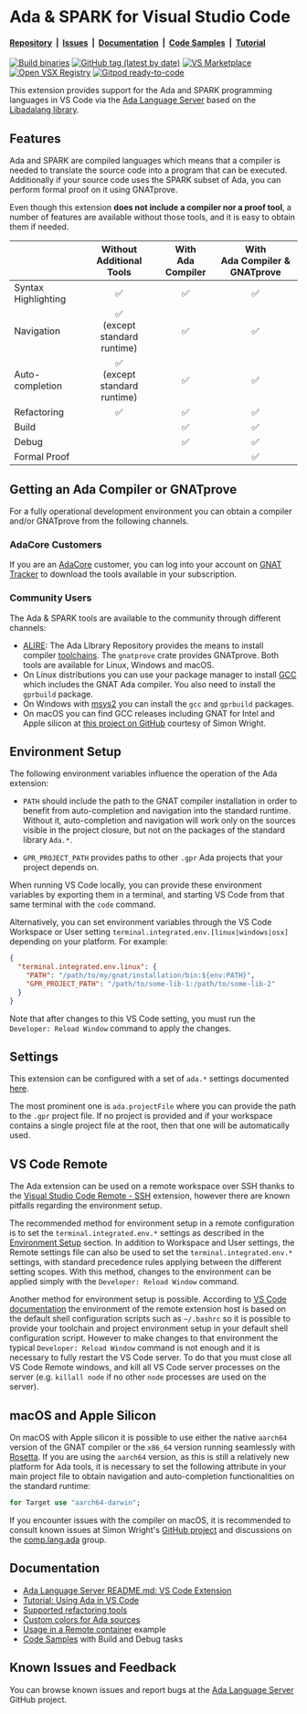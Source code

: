 # Ada & SPARK for Visual Studio Code

<!-- markdownlint-disable MD001 -->
#### [Repository](https://github.com/AdaCore/ada_language_server)&nbsp;&nbsp;|&nbsp;&nbsp;[Issues](https://github.com/AdaCore/ada_language_server/issues)&nbsp;&nbsp;|&nbsp;&nbsp;[Documentation](https://github.com/AdaCore/ada_language_server/blob/master/integration/vscode/ada/README.md#documentation)&nbsp;&nbsp;|&nbsp;&nbsp;[Code Samples](https://github.com/AdaCore/ada_language_server/tree/master/integration/vscode/Code%20Samples)&nbsp;&nbsp;|&nbsp;&nbsp;[Tutorial](https://github.com/AdaCore/ada_language_server/wiki/Getting-Started)

[![Build binaries](https://github.com/AdaCore/ada_language_server/workflows/Build%20binaries/badge.svg)](https://github.com/AdaCore/ada_language_server/actions)
[![GitHub tag (latest by date)](https://img.shields.io/github/v/tag/AdaCore/ada_language_server)](https://github.com/AdaCore/ada_language_server/releases)
[![VS Marketplace](https://img.shields.io/visual-studio-marketplace/v/adacore.ada?label=VS%20Marketplace)](https://marketplace.visualstudio.com/items?itemName=AdaCore.ada)
[![Open VSX Registry](https://img.shields.io/open-vsx/v/AdaCore/ada?label=Open%20VSX)](https://open-vsx.org/extension/AdaCore/ada)
[![Gitpod ready-to-code](https://img.shields.io/badge/Gitpod-ready--to--code-blue?logo=gitpod)](https://gitpod.io/#https://github.com/AdaCore/ada_language_server/tree/edge)

This extension provides support for the Ada and SPARK programming languages in VS Code via the [Ada Language Server](https://github.com/AdaCore/ada_language_server) based on the [Libadalang library](https://github.com/AdaCore/libadalang).

## Features

Ada and SPARK are compiled languages which means that a compiler is needed to translate the source code into a program that can be executed.
Additionally if your source code uses the SPARK subset of Ada, you can perform formal proof on it using GNATprove.

Even though this extension **does not include a compiler nor a proof tool**, a number of features are available without those tools, and it is easy to obtain them if needed.

<!-- markdownlint-disable MD033 -->
|                     |   Without<br>Additional Tools  | With<br>Ada Compiler | With<br>Ada Compiler & GNATprove |
|---------------------|:------------------------------:|:---------------------:|:---------------------------------:|
| Syntax Highlighting |                ✅               |           ✅           |                 ✅                 |
| Navigation          | ✅<br>(except standard runtime) |           ✅           |                 ✅                 |
| Auto-completion     | ✅<br>(except standard runtime) |           ✅           |                 ✅                 |
| Refactoring         |                ✅               |           ✅           |                 ✅                 |
| Build               |                                |           ✅           |                 ✅                 |
| Debug               |                                |           ✅           |                 ✅                 |
| Formal Proof        |                                |                       |                 ✅                 |

## Getting an Ada Compiler or GNATprove

For a fully operational development environment you can obtain a compiler and/or GNATprove from the following channels.

### AdaCore Customers

If you are an [AdaCore](https://www.adacore.com/) customer, you can log into your account on [GNAT Tracker](https://support.adacore.com/csm) to download the tools available in your subscription.

### Community Users

The Ada & SPARK tools are available to the community through different channels:

* [ALIRE](https://alire.ada.dev/): The Ada LIbrary Repository provides the means to install compiler [toolchains](https://alire.ada.dev/docs/#toolchain-management).
The `gnatprove` crate provides GNATprove.
Both tools are available for Linux, Windows and macOS.
* On Linux distributions you can use your package manager to install [GCC](https://gcc.gnu.org/) which includes the GNAT Ada compiler.
You also need to install the `gprbuild` package.
* On Windows with [msys2](https://www.msys2.org/) you can install the `gcc` and `gprbuild` packages.
* On macOS you can find GCC releases including GNAT for Intel and Apple silicon at [this project on GitHub](https://github.com/simonjwright/distributing-gcc/releases) courtesy of Simon Wright.

## Environment Setup

The following environment variables influence the operation of the Ada extension:

* `PATH` should include the path to the GNAT compiler installation in order to benefit from auto-completion and navigation into the standard runtime.
Without it, auto-completion and navigation will work only on the sources visible in the project closure, but not on the packages of the standard library `Ada.*`.

* `GPR_PROJECT_PATH` provides paths to other `.gpr` Ada projects that your project depends on.

When running VS Code locally, you can provide these environment variables by exporting them in a terminal, and starting VS Code from that same terminal with the `code` command.

Alternatively, you can set environment variables through the VS Code Workspace or User setting `terminal.integrated.env.[linux|windows|osx]` depending on your platform.
For example:

```json
{
  "terminal.integrated.env.linux": {
    "PATH": "/path/to/my/gnat/installation/bin:${env:PATH}",
    "GPR_PROJECT_PATH": "/path/to/some-lib-1:/path/to/some-lib-2"
  }
}
```

Note that after changes to this VS Code setting, you must run the `Developer: Reload Window` command to apply the changes.

## Settings

This extension can be configured with a set of `ada.*` settings documented [here](https://github.com/AdaCore/ada_language_server/blob/master/doc/settings.md).

The most prominent one is `ada.projectFile` where you can provide the path to the `.gpr` project file.
If no project is provided and if your workspace contains a single project file at the root, then that one will be automatically used.

## VS Code Remote

The Ada extension can be used on a remote workspace over SSH thanks to the [Visual Studio Code Remote - SSH](https://marketplace.visualstudio.com/items?itemName=ms-vscode-remote.remote-ssh) extension, however there are known pitfalls regarding the environment setup.

The recommended method for environment setup in a remote configuration is to set the `terminal.integrated.env.*` settings as described in the [Environment Setup](#environment-setup) section.
In addition to Workspace and User settings, the Remote settings file can also be used to set the `terminal.integrated.env.*` settings, with standard precedence rules applying between the different setting scopes.
With this method, changes to the environment can be applied simply with the `Developer: Reload Window` command.

Another method for environment setup is possible.
According to [VS Code documentation](https://code.visualstudio.com/docs/remote/troubleshooting#_configure-the-environment-for-the-remote-extension-host) the environment of the remote extension host is based on the default shell configuration scripts such as `~/.bashrc` so it is possible to provide your toolchain and project environment setup in your default shell configuration script.
However to make changes to that environment the typical `Developer: Reload Window` command is not enough and it is necessary to fully restart the VS Code server.
To do that you must close all VS Code Remote windows, and kill all VS Code server processes on the server (e.g. `killall node` if no other `node` processes are used on the server).

## macOS and Apple Silicon

On macOS with Apple silicon it is possible to use either the native `aarch64` version of the GNAT compiler or the `x86_64` version running seamlessly with [Rosetta](https://support.apple.com/en-us/HT211861).
If you are using the `aarch64` version, as this is still a relatively new platform for Ada tools, it is necessary to set the following attribute in your main project file to obtain navigation and auto-completion functionalities on the standard runtime:

```ada
for Target use "aarch64-darwin";
```

If you encounter issues with the compiler on macOS, it is recommended to consult known issues at Simon Wright's [GitHub project](https://github.com/simonjwright/distributing-gcc/issues) and discussions on the [comp.lang.ada](https://groups.google.com/g/comp.lang.ada) group.

## Documentation

* [Ada Language Server README.md: VS Code Extension](https://github.com/AdaCore/ada_language_server/blob/master/README.md#vs-code-extension)
* [Tutorial: Using Ada in VS Code](https://github.com/AdaCore/ada_language_server/wiki/Getting-Started)
* [Supported refactoring tools](https://github.com/AdaCore/ada_language_server/blob/master/doc/refactoring_tools.md)
* [Custom colors for Ada sources](https://github.com/AdaCore/ada_language_server/wiki/Custom-colors-in-VS-Code)
* [Usage in a Remote container](https://github.com/AdaCore/ada_language_server/tree/master/integration/vscode/Code%20Samples/docker) example
* [Code Samples](https://github.com/AdaCore/ada_language_server/tree/master/integration/vscode/Code%20Samples) with Build and Debug tasks

## Known Issues and Feedback

You can browse known issues and report bugs at the [Ada Language Server](https://github.com/AdaCore/ada_language_server/issues/) GitHub project.
